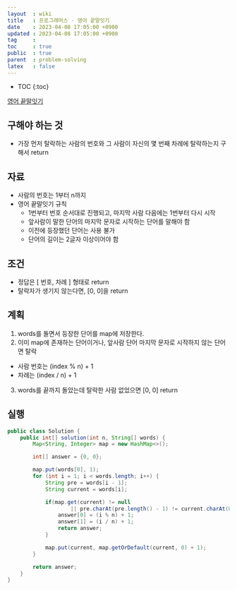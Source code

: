 ```yaml
---
layout  : wiki
title   : 프로그래머스 - 영어 끝말잇기
date    : 2023-04-08 17:05:00 +0900
updated : 2023-04-08 17:05:00 +0900
tag     : 
toc     : true
public  : true
parent  : problem-solving
latex   : false
---
```


* TOC
{:toc}

[영어 끝말잇기](https://school.programmers.co.kr/learn/courses/30/lessons/12981)

## 구해야 하는 것
- 가장 먼저 탈락하는 사람의 번호와 그 사람이 자신의 몇 번째 차례에 탈락하는지 구해서 return

## 자료
- 사람의 번호는 1부터 n까지
- 영어 끝말잇기 규칙
  - 1번부터 번호 순서대로 진행되고, 마지막 사람 다음에는 1번부터 다시 시작
  - 앞사람이 말한 단어의 마지막 문자로 시작하는 단어를 말해야 함
  - 이전에 등장했던 단어는 사용 불가
  - 단어의 길이는 2글자 이상이어야 함

## 조건
- 정답은 [ 번호, 차례 ] 형태로 return
- 탈락자가 생기지 않는다면, [0, 0]을 return

## 계획
1. words를 돌면서 등장한 단어를 map에 저장한다.
2. 이미 map에 존재하는 단어이거나, 앞사람 단어 마지막 문자로 시작하지 않는 단어면 탈락
  - 사람 번호는 (index % n) + 1
  - 차례는 (index / n) + 1
3. words를 끝까지 돌았는데 탈락한 사람 없었으면 [0, 0] return

## 실행
```java
public class Solution {
    public int[] solution(int n, String[] words) {
        Map<String, Integer> map = new HashMap<>();

        int[] answer = {0, 0};

        map.put(words[0], 1);
        for (int i = 1; i < words.length; i++) {
            String pre = words[i - 1];
            String current = words[i];

            if(map.get(current) != null
                    || pre.charAt(pre.length() - 1) != current.charAt(0)) {
                answer[0] = (i % n) + 1;
                answer[1] = (i / n) + 1;
                return answer;
            }

            map.put(current, map.getOrDefault(current, 0) + 1);
        }

        return answer;
    }
}
```
